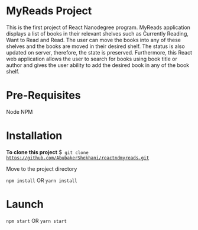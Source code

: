 # MyReads Project
This is the first project of React Nanodegree program. MyReads application displays a list of books in their relevant shelves such as Currently Reading, Want to Read and Read. The user can move the books into any of these shelves and the books are moved in their desired shelf. The status is also updated on server, therefore, the state is preserved. Furthermore, this React web application allows the user to search for books using book title or author and gives the user ability to add the desired book in any of the book shelf.

# Pre-Requisites
Node
NPM


# Installation

<b>To clone this project</b>
$<code> git clone https://github.com/AbubakerShekhani/reactndmyreads.git</code>

Move to the project directory

<code>npm install</code> OR <code>yarn install</code>

# Launch
<code>npm start</code> OR <code>yarn start</code>

